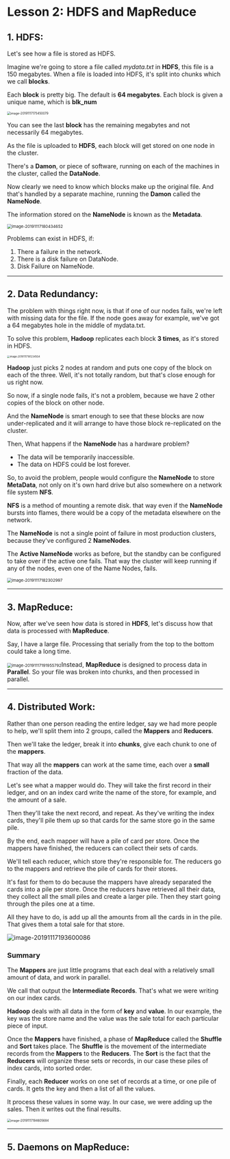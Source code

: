 # Lesson 2: HDFS and MapReduce

## 1. HDFS:

Let's see how a file is stored as HDFS.

Imagine we're going to store a file called *mydata.txt* in **HDFS**, this file is a 150 megabytes. When a file is loaded into HDFS, it's split into chunks which we call **blocks**.

Each **block** is pretty big. The default is **64 megabytes**. Each block is given a unique name, which is **blk_num** 

<img src="/home/mosaab/.config/Typora/typora-user-images/image-20191117175450079.png" alt="image-20191117175450079" style="zoom:50%;" />

You can see the last **block** has the remaining megabytes and not necessarily 64 megabytes. 

As the file is uploaded to **HDFS**, each block will get stored on one node in the cluster.

There's a **Damon**, or piece of software, running on each of the machines in the cluster, called the **DataNode**.

Now clearly we need to know which blocks make up the original file. And that's handled by a separate machine, running the **Damon** called the **NameNode**.

The information stored on the **NameNode** is known as the **Metadata**. 

<img src="/home/mosaab/.config/Typora/typora-user-images/image-20191117180434652.png" alt="image-20191117180434652" style="zoom:67%;" />

Problems can exist in HDFS, if:

1. There a failure in the network.
2. There is a disk failure on DataNode.
3. Disk Failure on NameNode.

<hr>

## 2. Data Redundancy:

The problem with things right now, is that if one of our nodes fails, we're left with missing data for the file. If the node goes away for example, we've got a 64 megabytes hole in the middle of mydata.txt.

To solve this problem, **Hadoop** replicates each block **3 times**, as it's stored in HDFS.

<img src="/home/mosaab/.config/Typora/typora-user-images/image-20191117181234504.png" alt="image-20191117181234504" style="zoom:40%;" />

**Hadoop** just picks 2 nodes at random and puts one copy of the block on each of the three. Well, it's not totally random, but that's close enough for us right now.

So now, if a single node fails, it's not a problem, because we have 2 other copies of the block on other node.

And the **NameNode** is smart enough to see that these blocks are now under-replicated and it will arrange to have those block re-replicated on the cluster.

Then, What happens if the **NameNode** has a hardware problem? 

- The data will be temporarily inaccessible.
- The data on HDFS could be lost forever.

So, to avoid the problem, people would configure the **NameNode** to store **MetaData**, not only on it's own hard drive but also somewhere on a network file system **NFS**.

**NFS** is a method of mounting a remote disk. that way even if the **NameNode** bursts into flames, there would be a copy of the metadata elsewhere on the network.

The **NameNode** is not a single point of failure in most production clusters, because they've configured 2 **NameNodes**. 

The **Active NameNode** works as before, but the standby can be configured to take over if the active one fails. That way the cluster will keep running if any of the nodes, even one of the Name Nodes, fails.

<img src="/home/mosaab/.config/Typora/typora-user-images/image-20191117182302997.png" alt="image-20191117182302997" style="zoom:67%;" />

<hr>

## 3. MapReduce:

Now, after we've seen how data is stored in **HDFS**, let's discuss how that data is processed with **MapReduce**.

Say, I have a large file. Processing that serially from the top to the bottom could take a long time.

<img src="/home/mosaab/.config/Typora/typora-user-images/image-20191117191955792.png" alt="image-20191117191955792" style="zoom:67%;" />Instead, **MapReduce** is designed to process data in **Parallel**. So your file was broken into chunks, and then processed in parallel.

<hr>

## 4. Distributed Work:

Rather than one person reading the entire ledger, say we had more people to help, we'll split them into 2 groups, called the **Mappers** and **Reducers**.

Then we'll take the ledger, break it into **chunks**, give each chunk to one of the **mappers**.

That way all the **mappers** can work at the same time, each over a **small** fraction of the data.

Let's see what a mapper would do. They will take the first record in their ledger, and on an index card write the name of the store, for example, and the amount of a sale.

Then they'll take the next record, and repeat. As they've writing the index cards, they'll pile them up so that cards for the same store go in the same pile.

By the end, each mapper will have a pile of card per store. Once the mappers have finished, the reducers can collect their sets of cards.

We'll tell each reducer, which store they're responsible for. The reducers go to the mappers and retrieve the pile of cards for their stores.

It's fast for them to do because the mappers have already separated the cards into a pile per store. Once the reducers have retrieved all their data, they collect all the small  piles and create a larger pile. Then they start going through the piles one at a time.

All they have to do, is add up all the amounts from all the cards in in the pile. That gives them a total sale for that store.

![image-20191117193600086](/home/mosaab/.config/Typora/typora-user-images/image-20191117193600086.png)

### Summary

The **Mappers** are just little programs that each deal with a relatively small amount of data, and work in parallel.

We call that output the **Intermediate Records**. That's what we were writing on our index cards. 

**Hadoop** deals with all data in the form of **key** and **value**. In our example, the key was the store name and the value was the sale total for each particular piece of input.

Once the **Mappers** have finished, a phase of **MapReduce** called the **Shuffle** and **Sort** takes place. The **Shuffle** is the movement of the intermediate records from the **Mappers** to the **Reducers**. The **Sort** is the fact that the **Reducers** will organize these sets or records, in our case these piles of index cards, into sorted order.

Finally, each **Reducer** works on one set of records at a time, or one pile of cards. It gets the key and then a list of all the values.

It process these values in some way. In our case, we were adding up the sales. Then it writes out the final results.

<img src="/home/mosaab/.config/Typora/typora-user-images/image-20191117194605684.png" alt="image-20191117194605684" style="zoom:50%;" />

<hr>

## 5. Daemons on MapReduce:

 

